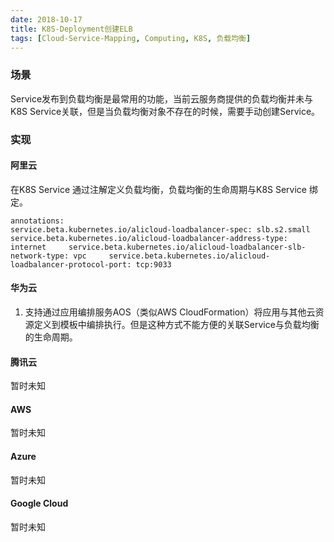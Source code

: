 ```yaml
---
date: 2018-10-17
title: K8S-Deployment创建ELB
tags: [Cloud-Service-Mapping, Computing, K8S, 负载均衡]
---
```


### 场景
Service发布到负载均衡是最常用的功能，当前云服务商提供的负载均衡并未与K8S Service关联，但是当负载均衡对象不存在的时候，需要手动创建Service。

### 实现
#### 阿里云
在K8S Service 通过注解定义负载均衡，负载均衡的生命周期与K8S Service 绑定。

```
annotations: 
service.beta.kubernetes.io/alicloud-loadbalancer-spec: slb.s2.small     service.beta.kubernetes.io/alicloud-loadbalancer-address-type: internet     service.beta.kubernetes.io/alicloud-loadbalancer-slb-network-type: vpc     service.beta.kubernetes.io/alicloud-loadbalancer-protocol-port: tcp:9033
```

#### 华为云
1. 支持通过应用编排服务AOS（类似AWS CloudFormation）将应用与其他云资源定义到模板中编排执行。但是这种方式不能方便的关联Service与负载均衡的生命周期。

#### 腾讯云
暂时未知

#### AWS
暂时未知

#### Azure
暂时未知

#### Google Cloud
暂时未知